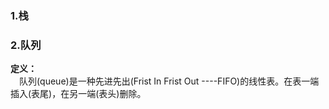 ### 1.栈

### 2.队列  
**定义：**  
　队列(queue)是一种先进先出(Frist In Frist Out ----FIFO)的线性表。在表一端插入(表尾)，在另一端(表头)删除。
